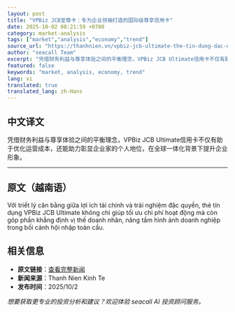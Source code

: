 ```yaml
---
layout: post
title: "VPBiz JCB至尊卡：专为企业领袖打造的国际级尊享信用卡"
date: 2025-10-02 08:21:59 +0700
category: market-analysis
tags: ["market","analysis","economy","trend"]
source_url: "https://thanhnien.vn/vpbiz-jcb-ultimate-the-tin-dung-dac-quyen-dang-cap-quoc-te-cho-lanh-dao-doanh-nghiep-185251002140558439.htm"
author: "seacall Team"
excerpt: "凭借财务利益与尊享体验之间的平衡理念，VPBiz JCB Ultimate信用卡不仅有助于优化运营成本，还能助力彰显企业家的个人地位，在全球一体化背景下提升企业形象。..."
featured: false
keywords: "market, analysis, economy, trend"
lang: vi
translated: true
translated_lang: zh-Hans
---
```


## 中文译文

凭借财务利益与尊享体验之间的平衡理念，VPBiz JCB Ultimate信用卡不仅有助于优化运营成本，还能助力彰显企业家的个人地位，在全球一体化背景下提升企业形象。

---

## 原文（越南语）

Với triết l&yacute; c&acirc;n bằng giữa lợi &iacute;ch t&agrave;i ch&iacute;nh v&agrave; trải nghiệm đặc quyền, thẻ t&iacute;n dụng VPBiz JCB Ultimate kh&ocirc;ng chỉ gi&uacute;p tối ưu chi ph&iacute; hoạt động m&agrave; c&ograve;n g&oacute;p phần khẳng định vị thế doanh nh&acirc;n, n&acirc;ng tầm h&igrave;nh ảnh doanh nghiệp trong bối cảnh hội nhập to&agrave;n cầu.

## 相关信息

- **原文链接**：[查看完整新闻](https://thanhnien.vn/vpbiz-jcb-ultimate-the-tin-dung-dac-quyen-dang-cap-quoc-te-cho-lanh-dao-doanh-nghiep-185251002140558439.htm)
- **新闻来源**：Thanh Nien Kinh Te
- **发布时间**：2025/10/2

*想要获取更专业的投资分析和建议？欢迎体验 seacall AI 投资顾问服务。*